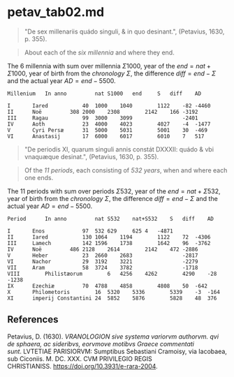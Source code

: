 # petav_tab02.md
>"De sex millenariis quádo singuli, & in quo desinant.", (Petavius, 1630, p. 355).

>About each of the *six millennia* and where they end.

The 6 millennia with sum over millennia $\Sigma1000$, year of the $end=nat+\Sigma1000$, year of birth from the *chronology* $\Sigma$, the difference $diff=end-\Sigma$ and the actual year $AD=end-5500$.
~~~					
Millenium	In anno			nat	S1000	end		S	diff	AD

I		Iared			40	1000	1040		1122	-82	-4460
II		Noë			308	2000	2308		2142	166	-3192
III		Ragau			99	3000	3099				-2401
IV		Aoth			23	4000	4023		4027	-4	-1477
V		Cyri Persæ		31	5000	5031		5001	30	-469
VI		Anastasij		17	6000	6017		6010	7	517
~~~

>"De periodis XI, quarum singuli annis constát DXXXII: quádo & vbi vnaquæque desinat.", (Petavius, 1630, p. 355).

>Of the *11 periods*, each consisting of *532 years*, when and where each one ends.

The 11 periods with sum over periods $\Sigma532$, year of the $end=nat+\Sigma532$, year of birth from the *chronology* $\Sigma$, the difference $diff=end-\Sigma$ and the actual year $AD=end-5500$.
~~~				
Period		In anno			nat	S532	nat+S532	S	diff	AD

I		Enos			97	532	629		625	4	-4871
II		Iared			130	1064	1194		1122	72	-4306
III		Lamech			142	1596	1738		1642	96	-3762
IV		Noë			486	2128	2614		2142	472	-2886
V		Heber			23	2660	2683				-2817
VI		Nachor			29	3192	3221				-2279
VII		Aram			58	3724	3782				-1718
VIII		Philistæorum		6	4256	4262		4290	-28	-1238
IX		Ezechiæ			70	4788	4858		4808	50	-642
X		Philometoris		16	5320	5336		5339	-3	-164
XI		imperij Constantini	24	5852	5876		5828	48	376
~~~

## References

Petavius, D. (1630). *VRANOLOGION sive systema variorvm authorvm. qvi de sphaera, ac sideribvs, eorvmove motibvs Graece commentati sunt*. LVTETIAE PARISIORVM: Sumptibus Sebastiani Cramoisy, via Iacobaea, sub Ciconiis. M. DC. XXX. CVM PRIVILEGIO REGIS CHRISTIANISS. https://doi.org/10.3931/e-rara-2004.


